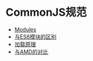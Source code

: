 # CommonJS规范

* [Modules](/language/frontend/commonjsgui-fan/modules.md)
* [与ES6模块的区别](/language/frontend/commonjsgui-fan/yu-es6-mo-kuai-de-qu-bie.md)
* [加载原理](/language/frontend/commonjsgui-fan/jia-zai-yuan-li.md)
* [与AMD的对比](/language/frontend/commonjsgui-fan/yu-amd-de-dui-bi.md)
